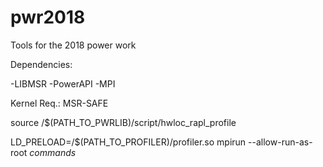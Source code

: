 # pwr2018
Tools for the 2018 power work

Dependencies:

-LIBMSR
-PowerAPI
-MPI

Kernel Req.: MSR-SAFE

source /$(PATH_TO_PWRLIB)/script/hwloc_rapl_profile

LD_PRELOAD=/$(PATH_TO_PROFILER)/profiler.so mpirun --allow-run-as-root *commands*
